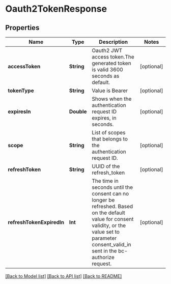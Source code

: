 # Oauth2TokenResponse

## Properties
Name | Type | Description | Notes
------------ | ------------- | ------------- | -------------
**accessToken** | **String** | Oauth2 JWT access token.The generated token is valid 3600 seconds as default. | [optional] 
**tokenType** | **String** | Value is Bearer | [optional] 
**expiresIn** | **Double** | Shows when the authentication request ID expires, in seconds. | [optional] 
**scope** | **String** | List of scopes that belongs to the authentication request ID. | [optional] 
**refreshToken** | **String** | UUID of the refresh_token | [optional] 
**refreshTokenExpiredIn** | **Int** | The time in seconds until the consent can no longer be refreshed. Based on the default value for consent validity, or the value set to parameter consent_valid_in sent in the bc-authorize request. | [optional] 

[[Back to Model list]](../README.md#documentation-for-models) [[Back to API list]](../README.md#documentation-for-api-endpoints) [[Back to README]](../README.md)


